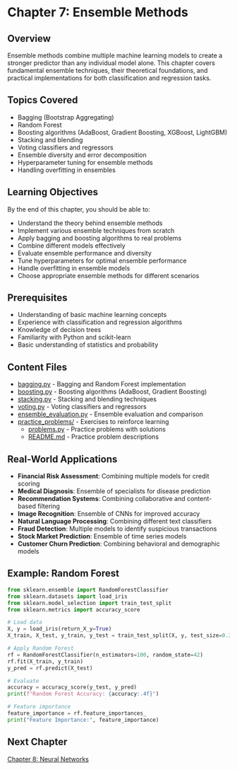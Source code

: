 # Chapter 7: Ensemble Methods

## Overview
Ensemble methods combine multiple machine learning models to create a stronger predictor than any individual model alone. This chapter covers fundamental ensemble techniques, their theoretical foundations, and practical implementations for both classification and regression tasks.

## Topics Covered
- Bagging (Bootstrap Aggregating)
- Random Forest
- Boosting algorithms (AdaBoost, Gradient Boosting, XGBoost, LightGBM)
- Stacking and blending
- Voting classifiers and regressors
- Ensemble diversity and error decomposition
- Hyperparameter tuning for ensemble methods
- Handling overfitting in ensembles

## Learning Objectives
By the end of this chapter, you should be able to:
- Understand the theory behind ensemble methods
- Implement various ensemble techniques from scratch
- Apply bagging and boosting algorithms to real problems
- Combine different models effectively
- Evaluate ensemble performance and diversity
- Tune hyperparameters for optimal ensemble performance
- Handle overfitting in ensemble models
- Choose appropriate ensemble methods for different scenarios

## Prerequisites
- Understanding of basic machine learning concepts
- Experience with classification and regression algorithms
- Knowledge of decision trees
- Familiarity with Python and scikit-learn
- Basic understanding of statistics and probability

## Content Files
- [bagging.py](bagging.py) - Bagging and Random Forest implementation
- [boosting.py](boosting.py) - Boosting algorithms (AdaBoost, Gradient Boosting)
- [stacking.py](stacking.py) - Stacking and blending techniques
- [voting.py](voting.py) - Voting classifiers and regressors
- [ensemble_evaluation.py](ensemble_evaluation.py) - Ensemble evaluation and comparison
- [practice_problems/](practice_problems/) - Exercises to reinforce learning
  - [problems.py](practice_problems/problems.py) - Practice problems with solutions
  - [README.md](practice_problems/README.md) - Practice problem descriptions

## Real-World Applications
- **Financial Risk Assessment**: Combining multiple models for credit scoring
- **Medical Diagnosis**: Ensemble of specialists for disease prediction
- **Recommendation Systems**: Combining collaborative and content-based filtering
- **Image Recognition**: Ensemble of CNNs for improved accuracy
- **Natural Language Processing**: Combining different text classifiers
- **Fraud Detection**: Multiple models to identify suspicious transactions
- **Stock Market Prediction**: Ensemble of time series models
- **Customer Churn Prediction**: Combining behavioral and demographic models

## Example: Random Forest
```python
from sklearn.ensemble import RandomForestClassifier
from sklearn.datasets import load_iris
from sklearn.model_selection import train_test_split
from sklearn.metrics import accuracy_score

# Load data
X, y = load_iris(return_X_y=True)
X_train, X_test, y_train, y_test = train_test_split(X, y, test_size=0.3, random_state=42)

# Apply Random Forest
rf = RandomForestClassifier(n_estimators=100, random_state=42)
rf.fit(X_train, y_train)
y_pred = rf.predict(X_test)

# Evaluate
accuracy = accuracy_score(y_test, y_pred)
print(f"Random Forest Accuracy: {accuracy:.4f}")

# Feature importance
feature_importance = rf.feature_importances_
print("Feature Importance:", feature_importance)
```

## Next Chapter
[Chapter 8: Neural Networks](../08_neural_networks/)